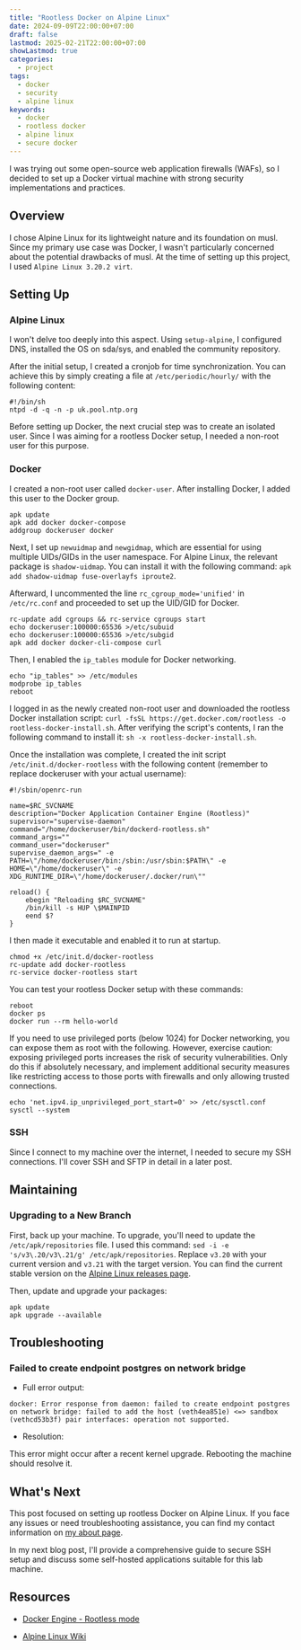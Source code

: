 ```yaml
---
title: "Rootless Docker on Alpine Linux"
date: 2024-09-09T22:00:00+07:00
draft: false
lastmod: 2025-02-21T22:00:00+07:00
showLastmod: true
categories:
  - project
tags:
  - docker
  - security
  - alpine linux
keywords:
  - docker
  - rootless docker
  - alpine linux
  - secure docker
---
```


I was trying out some open-source web application firewalls (WAFs), so I decided to set up a Docker virtual machine with strong security implementations and practices.

## Overview

I chose Alpine Linux for its lightweight nature and its foundation on musl. Since my primary use case was Docker, I wasn't particularly concerned about the potential drawbacks of musl. At the time of setting up this project, I used `Alpine Linux 3.20.2 virt`.

## Setting Up

### Alpine Linux

I won't delve too deeply into this aspect. Using `setup-alpine`, I configured DNS, installed the OS on sda/sys, and enabled the community repository.

After the initial setup, I created a cronjob for time synchronization. You can achieve this by simply creating a file at `/etc/periodic/hourly/` with the following content:

```
#!/bin/sh
ntpd -d -q -n -p uk.pool.ntp.org
```

Before setting up Docker, the next crucial step was to create an isolated user. Since I was aiming for a rootless Docker setup, I needed a non-root user for this purpose.

### Docker

I created a non-root user called `docker-user`. After installing Docker, I added this user to the Docker group.

```
apk update
apk add docker docker-compose
addgroup dockeruser docker
```

Next, I set up `newuidmap` and `newgidmap`, which are essential for using multiple UIDs/GIDs in the user namespace. For Alpine Linux, the relevant package is `shadow-uidmap`. You can install it with the following command: `apk add shadow-uidmap fuse-overlayfs iproute2`.

Afterward, I uncommented the line `rc_cgroup_mode='unified'` in `/etc/rc.conf` and proceeded to set up the UID/GID for Docker.

```
rc-update add cgroups && rc-service cgroups start
echo dockeruser:100000:65536 >/etc/subuid
echo dockeruser:100000:65536 >/etc/subgid
apk add docker docker-cli-compose curl
```

Then, I enabled the `ip_tables` module for Docker networking.

```
echo "ip_tables" >> /etc/modules
modprobe ip_tables
reboot
```

I logged in as the newly created non-root user and downloaded the rootless Docker installation script: `curl -fsSL https://get.docker.com/rootless -o rootless-docker-install.sh`. After verifying the script's contents, I ran the following command to install it: `sh -x rootless-docker-install.sh`.

Once the installation was complete, I created the init script `/etc/init.d/docker-rootless` with the following content (remember to replace dockeruser with your actual username):

```
#!/sbin/openrc-run

name=$RC_SVCNAME
description="Docker Application Container Engine (Rootless)"
supervisor="supervise-daemon"
command="/home/dockeruser/bin/dockerd-rootless.sh"
command_args=""
command_user="dockeruser"
supervise_daemon_args=" -e PATH=\"/home/dockeruser/bin:/sbin:/usr/sbin:$PATH\" -e HOME=\"/home/dockeruser\" -e XDG_RUNTIME_DIR=\"/home/dockeruser/.docker/run\""

reload() {
    ebegin "Reloading $RC_SVCNAME"
    /bin/kill -s HUP \$MAINPID
    eend $?
}
```

I then made it executable and enabled it to run at startup.

```
chmod +x /etc/init.d/docker-rootless
rc-update add docker-rootless
rc-service docker-rootless start
```

You can test your rootless Docker setup with these commands:

```
reboot
docker ps
docker run --rm hello-world
```

If you need to use privileged ports (below 1024) for Docker networking, you can expose them as root with the following. However, exercise caution: exposing privileged ports increases the risk of security vulnerabilities. Only do this if absolutely necessary, and implement additional security measures like restricting access to those ports with firewalls and only allowing trusted connections.

```
echo 'net.ipv4.ip_unprivileged_port_start=0' >> /etc/sysctl.conf
sysctl --system
```

### SSH

Since I connect to my machine over the internet, I needed to secure my SSH connections. I'll cover SSH and SFTP in detail in a later post.

## Maintaining

### Upgrading to a New Branch

First, back up your machine. To upgrade, you'll need to update the `/etc/apk/repositories` file. I used this command: `sed -i -e 's/v3\.20/v3\.21/g' /etc/apk/repositories`. Replace `v3.20` with your current version and `v3.21` with the target version. You can find the current stable version on the [Alpine Linux releases page](https://www.alpinelinux.org/releases/).

Then, update and upgrade your packages:

```
apk update
apk upgrade --available
```

## Troubleshooting

### Failed to create endpoint postgres on network bridge

* Full error output:

`docker: Error response from daemon: failed to create endpoint postgres on network bridge: failed to add the host (veth4ea851e) <=> sandbox (vethcd53b3f) pair interfaces: operation not supported.`

* Resolution: 

This error might occur after a recent kernel upgrade. Rebooting the machine should resolve it.

## What's Next

This post focused on setting up rootless Docker on Alpine Linux. If you face any issues or need troubleshooting assistance, you can find my contact information on [my about page](https://mizu.reisen/about/).

In my next blog post, I'll provide a comprehensive guide to secure SSH setup and discuss some self-hosted applications suitable for this lab machine.

## Resources

* [Docker Engine - Rootless mode](https://docs.docker.com/engine/security/rootless/)

* [Alpine Linux Wiki](https://wiki.alpinelinux.org/wiki/Main_Page)
